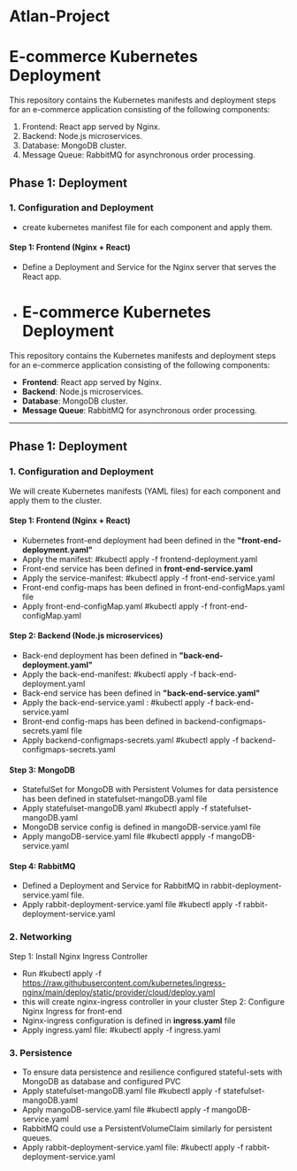 # Atlan-Project
# E-commerce Kubernetes Deployment
This repository contains the Kubernetes manifests and deployment steps for an e-commerce application consisting of the following components:
1. Frontend: React app served by Nginx.
2. Backend: Node.js microservices.
3. Database: MongoDB cluster.
4. Message Queue: RabbitMQ for asynchronous order processing.

## Phase 1: Deployment

### 1. Configuration and Deployment
-  create kubernetes manifest file for each component and apply them.
  
#### Step 1: Frontend (Nginx + React)
- Define a Deployment and Service for the Nginx server that serves the React app.
- # E-commerce Kubernetes Deployment

This repository contains the Kubernetes manifests and deployment steps for an e-commerce application consisting of the following components:

- **Frontend**: React app served by Nginx.
- **Backend**: Node.js microservices.
- **Database**: MongoDB cluster.
- **Message Queue**: RabbitMQ for asynchronous order processing.

---

## Phase 1: Deployment

### 1. Configuration and Deployment

We will create Kubernetes manifests (YAML files) for each component and apply them to the cluster.

#### Step 1: Frontend (Nginx + React)
- Kubernetes front-end deployment had been defined in the **"front-end-deployment.yaml"**
- Apply the manifest:
    #kubectl apply -f frontend-deployment.yaml
- Front-end service has been defined in **front-end-service.yaml**
- Apply the service-manifest:
    #kubectl apply -f front-end-service.yaml
- Front-end config-maps has been defined in front-end-configMaps.yaml file
- Apply front-end-configMap.yaml
    #kubectl apply -f front-end-configMap.yaml

#### Step 2: Backend (Node.js microservices)
- Back-end deployment has been defined in **"back-end-deployment.yaml"**
- Apply the back-end-manifest:
    #kubectl apply -f back-end-deployment.yaml
- Back-end service has been defined in **"back-end-service.yaml"**
- Apply the back-end-service.yaml :
    #kubectl apply -f back-end-service.yaml
- Bront-end config-maps has been defined in backend-configmaps-secrets.yaml file
- Apply backend-configmaps-secrets.yaml
    #kubectl apply -f backend-configmaps-secrets.yaml

#### Step 3: MongoDB
- StatefulSet for MongoDB with Persistent Volumes for data persistence has been defined in statefulset-mangoDB.yaml file
- Apply statefulset-mangoDB.yaml #kubectl apply -f statefulset-mangoDB.yaml
- MongoDB service config is defined in mangoDB-service.yaml file
- Apply mangoDB-service.yaml file
   #kubectl appply -f mangoDB-service.yaml

#### Step 4: RabbitMQ
- Defined a Deployment and Service for RabbitMQ in rabbit-deployment-service.yaml file.
- Apply rabbit-deployment-service.yaml file
    #kubectl apply -f rabbit-deployment-service.yaml

### 2. Networking
Step 1: Install Nginx Ingress Controller
- Run
    #kubectl apply -f https://raw.githubusercontent.com/kubernetes/ingress-nginx/main/deploy/static/provider/cloud/deploy.yaml
- this will create nginx-ingress controller in your cluster
Step 2: Configure Nginx Ingress for front-end
- Nginx-ingress configuration is defined in **ingress.yaml** file
- Apply ingress.yaml file:
    #kubectl apply -f ingress.yaml

### 3. Persistence
- To ensure data persistence and resilience configured stateful-sets with MongoDB as database and configured PVC
- Apply statefulset-mangoDB.yaml file
    #kubectl apply -f statefulset-mangoDB.yaml
- Apply mangoDB-service.yaml file
    #kubectl apply -f mangoDB-service.yaml
- RabbitMQ could use a PersistentVolumeClaim similarly for persistent queues.
- Apply rabbit-deployment-service.yaml file:
    #kubectl apply -f rabbit-deployment-service.yaml
  




  
